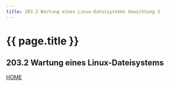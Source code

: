 ```yaml
---
title: 203.2 Wartung eines Linux-Dateisystems Gewichtung 3
---
```


# {{ page.title }}

## 203.2 Wartung eines Linux-Dateisystems

[HOME](./)

